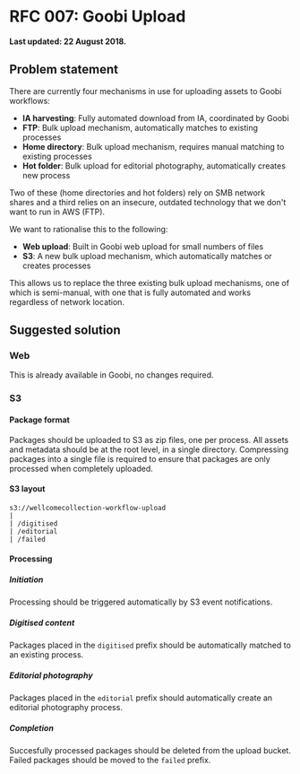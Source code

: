 # RFC 007: Goobi Upload

**Last updated: 22 August 2018.**

## Problem statement

There are currently four mechanisms in use for uploading assets to Goobi workflows:

- __IA harvesting__: Fully automated download from IA, coordinated by Goobi
- __FTP__: Bulk upload mechanism, automatically matches to existing processes
- __Home directory__: Bulk upload mechanism, requires manual matching to existing processes
- __Hot folder__: Bulk upload for editorial photography, automatically creates new process

Two of these (home directories and hot folders) rely on SMB network shares and a third relies on an insecure, outdated technology that we don't want to run in AWS (FTP).

We want to rationalise this to the following:

- __Web upload__: Built in Goobi web upload for small numbers of files
- __S3__: A new bulk upload mechanism, which automatically matches or creates processes

This allows us to replace the three existing bulk upload mechanisms, one of which is semi-manual, with one that is fully automated and works regardless of network location.

## Suggested solution

### Web

This is already available in Goobi, no changes required.

### S3

#### Package format

Packages should be uploaded to S3 as zip files, one per process. All assets and metadata should be at the root level, in a single directory. Compressing packages into a single file is required to ensure that packages are only processed when completely uploaded.

#### S3 layout

```
s3://wellcomecollection-workflow-upload
|
| /digitised
| /editorial
| /failed
```

#### Processing

##### Initiation

Processing should be triggered automatically by S3 event notifications.

##### Digitised content

Packages placed in the `digitised` prefix should be automatically matched to an existing process.

##### Editorial photography

Packages placed in the `editorial` prefix should automatically create an editorial photography process.

##### Completion

Succesfully processed packages should be deleted from the upload bucket. Failed packages should be moved to the `failed` prefix.